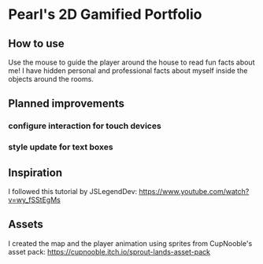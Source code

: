 # Pearl's 2D Gamified Portfolio

## How to use
Use the mouse to guide the player around the house to read fun facts about me! I have hidden personal and professional facts about myself inside the objects around the rooms.

## Planned improvements
### configure interaction for touch devices
### style update for text boxes

## Inspiration
I followed this tutorial by JSLegendDev: https://www.youtube.com/watch?v=wy_fSStEgMs 

## Assets
I created the map and the player animation using sprites from CupNooble's asset pack: https://cupnooble.itch.io/sprout-lands-asset-pack